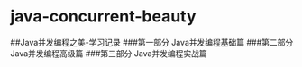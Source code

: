 # java-concurrent-beauty
##Java并发编程之美-学习记录
###第一部分 Java并发编程基础篇
###第二部分 Java并发编程高级篇
###第三部分 Java并发编程实战篇
